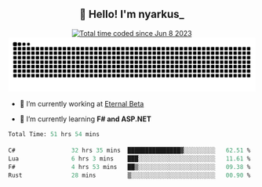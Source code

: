<h2 align="center">👋 Hello! I'm nyarkus_</h2>
<p align="center">
  <a href="https://wakatime.com/@8f9aa332-6725-4e00-a5d9-b2317a4b74a6">
    <img src="https://wakatime.com/badge/user/8f9aa332-6725-4e00-a5d9-b2317a4b74a6.svg" alt="Total time coded since Jun 8 2023" />
  </a>
  <br>
  <img src = "https://github.com/nyarkus/nyarkus/blob/output/github-snake-dark.svg">
</p>

- 🔭 I’m currently working at [Eternal Beta](https://github.com/Kacianoki/Eternal-Beta)
<!--- 💬 Ask me about **nothing :<**-->
- 🌱 I’m currently learning **F# and ASP.NET**

<!--START_SECTION:waka-->

```fs
Total Time: 51 hrs 54 mins

C#                32 hrs 35 mins  ███████████████▓░░░░░░░░░   62.51 %
Lua               6 hrs 3 mins    ███░░░░░░░░░░░░░░░░░░░░░░   11.61 %
F#                4 hrs 53 mins   ██▒░░░░░░░░░░░░░░░░░░░░░░   09.38 %
Rust              28 mins         ▒░░░░░░░░░░░░░░░░░░░░░░░░   00.90 %
```

<!--END_SECTION:waka-->
